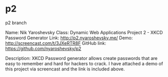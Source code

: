 p2
==

p2 branch

Name: Nik Yaroshevsky
Class: Dynamic Web Applications
Project 2 - XKCD Password Generator
Link: http://p2.nyaroshevsky.me/
Demo: http://screencast.com/t/3JXeRTR8F
GitHub link: https://github.com/nyaroshevsky/p2

Description: XKCD Password generator allows create passwords that are easy to remember and hard for hackers to crack. I have attached a demo of this project via screencast and the link is included above.

